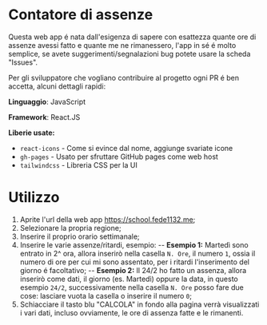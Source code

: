 
# Contatore di assenze

Questa web app é nata dall'esigenza di sapere con esattezza quante ore di assenze avessi fatto e quante me ne rimanessero, l'app in sé é molto semplice, se avete suggerimenti/segnalazioni bug potete usare la scheda "Issues".

Per gli sviluppatore che vogliano contribuire al progetto ogni PR é ben accetta, alcuni dettagli rapidi:

**Linguaggio**: JavaScript

**Framework**: React.JS

**Liberie usate:**

- `react-icons` - Come si evince dal nome, aggiunge svariate icone
- `gh-pages` - Usato per sfruttare GitHub pages come web host
- `tailwindcss` - Libreria CSS per la UI

# Utilizzo
1) Aprite l'url della web app https://school.fede1132.me;
2) Selezionare la propria regione;
3) Inserire il proprio orario settimanale;
4) Inserire le varie assenze/ritardi, esempio:
-- **Esempio 1:** Martedì sono entrato in 2^ ora, allora inserirò nella casella `N. Ore`, il numero `1`, ossia il numero di ore per cui mi sono assentato, per i ritardi l'inserimento del giorno é facoltativo;
-- **Esempio 2:** Il 24/2 ho fatto un assenza, allora inserirò come dati, il giorno (es. Martedì) oppure la data, in questo esempio `24/2`, successivamente nella casella `N. Ore` posso fare due cose: lasciare vuota la casella o inserire il numero `0`;
5) Schiacciare il tasto blu "CALCOLA" in fondo alla pagina verrà visualizzati i vari dati, incluso ovviamente, le ore di assenza fatte e le rimanenti.
